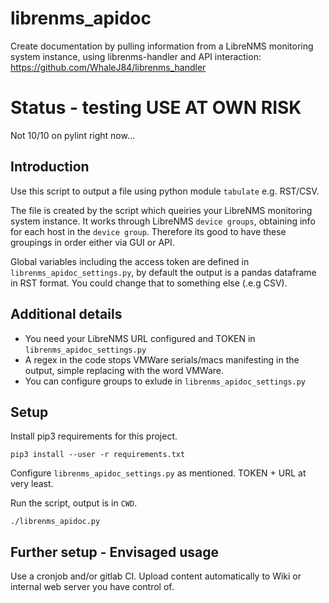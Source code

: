 # librenms_apidoc
Create documentation by pulling information from a LibreNMS monitoring system instance, using librenms-handler and API interaction: https://github.com/WhaleJ84/librenms_handler

<h1>Status - testing USE AT OWN RISK</h1>

Not 10/10 on pylint right now...

<h2>Introduction</h2>

Use this script to output a file using python module `tabulate` e.g. RST/CSV. 

The file is created by the script which queiries your LibreNMS monitoring system instance. It works through LibreNMS `device groups`, obtaining info for each host in the `device group`. Therefore its good to have these groupings in order either via GUI or API.

Global variables including the access token are defined in `librenms_apidoc_settings.py`, by default the output is a pandas dataframe in RST format. You could change that to something else (.e.g CSV).

<h2>Additional details</h2>

- You need your LibreNMS URL configured and TOKEN in `librenms_apidoc_settings.py`
- A regex in the code stops VMWare serials/macs manifesting in the output, simple replacing with the word VMWare.
- You can configure groups to exlude in `librenms_apidoc_settings.py`


<h2>Setup</h2>

Install pip3 requirements for this project.

`pip3 install --user -r requirements.txt`

Configure `librenms_apidoc_settings.py` as mentioned. TOKEN + URL at very least.

Run the script, output is in `CWD`.

`./librenms_apidoc.py`

<h2>Further setup - Envisaged usage</h2>

Use a cronjob and/or gitlab CI. Upload content automatically to Wiki or internal web server you have control of.
